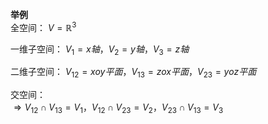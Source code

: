 **举例**  
全空间： $V=\mathbb{R}^3$   
  
一维子空间： $V_1=x轴，V_2=y轴，V_3=z轴$   
  
二维子空间： $V_{12}=xoy平面，V_{13}=zox平面，V_{23}=yoz平面$   
  
交空间：  
 $\Rightarrow V_{12}\cap V_{13}=V_1，  
V_{12}\cap V_{23}=V_2，  
V_{23}\cap V_{13}=V_3$   
